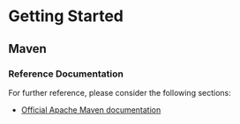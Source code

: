 # Getting Started

## Maven

### Reference Documentation

For further reference, please consider the following sections:

* [Official Apache Maven documentation](https://maven.apache.org/guides/index.html)
